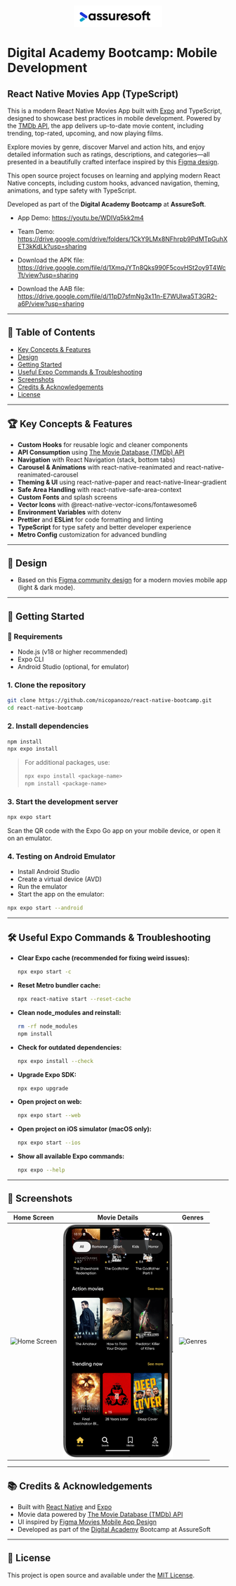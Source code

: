 <p align="center">
  <img src="assets/assuresoft-logo.png" alt="AssureSoft Logo" width="200"/>
</p>

# Digital Academy Bootcamp: Mobile Development

## React Native Movies App (TypeScript)

This is a modern React Native Movies App built with [Expo](https://expo.dev/) and TypeScript, designed to showcase best practices in mobile development. Powered by the [TMDb API](https://developer.themoviedb.org/reference/intro/getting-started), the app delivers up-to-date movie content, including trending, top-rated, upcoming, and now playing films.

Explore movies by genre, discover Marvel and action hits, and enjoy detailed information such as ratings, descriptions, and categories—all presented in a beautifully crafted interface inspired by this [Figma design](https://www.figma.com/community/file/1126286295256197533/movies-mobile-app-home-light-dark).

This open source project focuses on learning and applying modern React Native concepts, including custom hooks, advanced navigation, theming, animations, and type safety with TypeScript.

Developed as part of the **Digital Academy Bootcamp** at **AssureSoft**.

- App Demo: https://youtu.be/WDIVq5kk2m4
- Team Demo: https://drive.google.com/drive/folders/1CkY9LMx8NFhrpb9PdMTpGuhXET3kKdLk?usp=sharing

- Download the APK file: https://drive.google.com/file/d/1XmqJYTn8Qks990F5covHSt2oy9T4WcTt/view?usp=sharing
- Download the AAB file: https://drive.google.com/file/d/11pD7sfmNg3x11n-E7WUlwa5T3GR2-a6P/view?usp=sharing
---

## 📑 Table of Contents

- [Key Concepts & Features](#-key-concepts--features)
- [Design](#-design)
- [Getting Started](#-getting-started)
- [Useful Expo Commands & Troubleshooting](#-useful-expo-commands--troubleshooting)
- [Screenshots](#-screenshots)
- [Credits & Acknowledgements](#-credits--acknowledgements)
- [License](#-license)

---

## 🏆 Key Concepts & Features

- **Custom Hooks** for reusable logic and cleaner components
- **API Consumption** using [The Movie Database (TMDb) API](https://developer.themoviedb.org/reference/intro/getting-started)
- **Navigation** with React Navigation (stack, bottom tabs)
- **Carousel & Animations** with react-native-reanimated and react-native-reanimated-carousel
- **Theming & UI** using react-native-paper and react-native-linear-gradient
- **Safe Area Handling** with react-native-safe-area-context
- **Custom Fonts** and splash screens
- **Vector Icons** with @react-native-vector-icons/fontawesome6
- **Environment Variables** with dotenv
- **Prettier** and **ESLint** for code formatting and linting
- **TypeScript** for type safety and better developer experience
- **Metro Config** customization for advanced bundling

---

## 🎨 Design

- Based on this [Figma community design](https://www.figma.com/community/file/1126286295256197533/movies-mobile-app-home-light-dark) for a modern movies mobile app (light & dark mode).

---

## 🚀 Getting Started

### 📱 Requirements

- Node.js (v18 or higher recommended)
- Expo CLI
- Android Studio (optional, for emulator)

### 1. Clone the repository

```bash
git clone https://github.com/nicopanozo/react-native-bootcamp.git
cd react-native-bootcamp
```

### 2. Install dependencies

```bash
npm install
npx expo install
```

> For additional packages, use:
>
> ```bash
> npx expo install <package-name>
> npm install <package-name>
> ```

### 3. Start the development server

```bash
npx expo start
```

Scan the QR code with the Expo Go app on your mobile device, or open it on an emulator.

### 4. Testing on Android Emulator

- Install Android Studio
- Create a virtual device (AVD)
- Run the emulator
- Start the app on the emulator:

```bash
npx expo start --android
```

---

## 🛠️ Useful Expo Commands & Troubleshooting

- **Clear Expo cache (recommended for fixing weird issues):**
  ```bash
  npx expo start -c
  ```
- **Reset Metro bundler cache:**
  ```bash
  npx react-native start --reset-cache
  ```
- **Clean node_modules and reinstall:**
  ```bash
  rm -rf node_modules
  npm install
  ```
- **Check for outdated dependencies:**
  ```bash
  npx expo install --check
  ```
- **Upgrade Expo SDK:**
  ```bash
  npx expo upgrade
  ```
- **Open project on web:**
  ```bash
  npx expo start --web
  ```
- **Open project on iOS simulator (macOS only):**
  ```bash
  npx expo start --ios
  ```
- **Show all available Expo commands:**
  ```bash
  npx expo --help
  ```

---

## 📸 Screenshots

|                          Home Screen                          |                          Movie Details                          |                          Genres                          |
| :-----------------------------------------------------------: | :-------------------------------------------------------------: | :------------------------------------------------------: |
| <img src="assets/screen1.png" alt="Home Screen" width="250"/> | <img src="assets/screen2.png" alt="Movie Details" width="250"/> | <img src="assets/screen3.png" alt="Genres" width="250"/> |

---

## 📚 Credits & Acknowledgements

- Built with [React Native](https://reactnative.dev/) and [Expo](https://expo.dev/)
- Movie data powered by [The Movie Database (TMDb) API](https://developer.themoviedb.org/reference/intro/getting-started)
- UI inspired by [Figma Movies Mobile App Design](https://www.figma.com/community/file/1126286295256197533/movies-mobile-app-home-light-dark)
- Developed as part of the [Digital Academy](https://assuresoft.com/) Bootcamp at AssureSoft

---

## 📖 License

This project is open source and available under the [MIT License](LICENSE).
